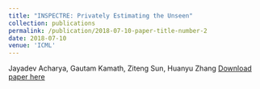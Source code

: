 ```yaml
---
title: "INSPECTRE: Privately Estimating the Unseen"
collection: publications
permalink: /publication/2018-07-10-paper-title-number-2
date: 2018-07-10
venue: 'ICML'
---
```


Jayadev Acharya, Gautam Kamath, Ziteng Sun, Huanyu Zhang 
[Download paper here](http://proceedings.mlr.press/v89/acharya19a.html)

